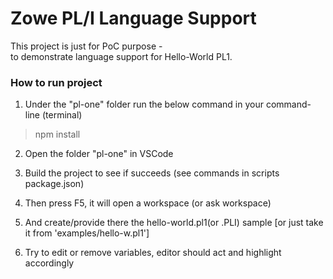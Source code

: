 # Zowe PL/I Language Support

This project is just for PoC purpose -  
to demonstrate language support for Hello-World PL1.  

### How to run project 
1. Under the "pl-one" folder run the below command in your command-line (terminal) 
> npm install

2. Open the folder "pl-one" in VSCode
3. Build the project to see if succeeds (see commands in scripts package.json) 

4. Then press F5, it will open a workspace (or ask workspace) 

5. And create/provide there the hello-world.pl1(or .PLI) sample [or just take it from 'examples/hello-w.pl1']

6. Try to edit or remove variables, editor should act and highlight accordingly 